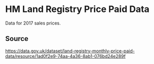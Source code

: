 # HM Land Registry Price Paid Data
Data for 2017 sales prices.
## Source 
https://data.gov.uk/dataset/land-registry-monthly-price-paid-data/resource/1ad0f2e9-74aa-4a36-8ab1-076bd24e289f